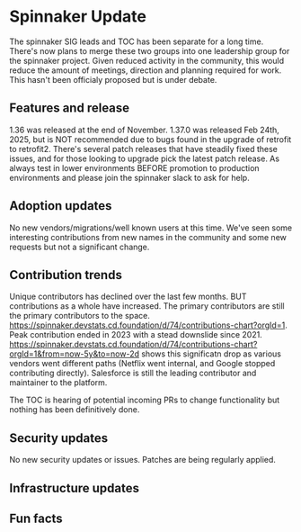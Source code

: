 # Spinnaker Update

The spinnaker SIG leads and TOC has been separate for a long time.  There's now plans to merge these two groups into one leadership group for the spinnaker project.  Given reduced activity in the community, this would reduce the amount of
meetings, direction and planning required for work.  This hasn't been officialy proposed but is under debate.

## Features and release
1.36 was released at the end of November.  1.37.0 was released Feb 24th, 2025, but is NOT recommended due to bugs found in the upgrade of retrofit to retrofit2.  There's several patch releases that have steadily fixed these issues, and for those looking to upgrade pick the latest patch release.  As always test in lower environments BEFORE promotion to production environments and
please join the spinnaker slack to ask for help.  

## Adoption updates
No new vendors/migrations/well known users at this time.  We've seen some interesting contributions from new names in the community and some new requests but not a significant change.  

## Contribution trends
Unique contributors has declined over the last few months.  BUT contributions as a whole have increased.  The primary contributors are still the primary contributors to the space.  https://spinnaker.devstats.cd.foundation/d/74/contributions-chart?orgId=1.  Peak contribution ended in 2023 with a stead downslide since 2021.  
https://spinnaker.devstats.cd.foundation/d/74/contributions-chart?orgId=1&from=now-5y&to=now-2d shows this significatn drop as various vendors went different paths (Netflix went internal, and Google stopped contributing directly).  Salesforce is still the leading contributor and maintainer to the platform.

The TOC is hearing of potential incoming PRs to change functionality but nothing has been definitively done.  

## Security updates
No new security updates or issues.  Patches are being regularly applied.

## Infrastructure updates


## Fun facts

